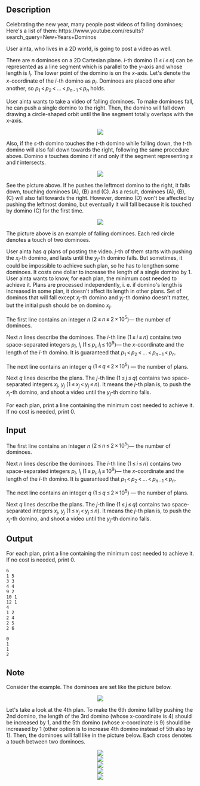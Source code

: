 ## Description

<div><p>Celebrating the new year, many people post videos of falling dominoes; Here's a list of them: <span class="tex-font-style-tt">https://www.youtube.com/results?search_query=New+Years+Dominos</span> </p><p>User ainta, who lives in a 2D world, is going to post a video as well.</p><p>There are <span class="tex-span"><i>n</i></span> dominoes on a 2D Cartesian plane. <span class="tex-span"><i>i</i></span>-th domino (<span class="tex-span">1 ≤ <i>i</i> ≤ <i>n</i></span>) can be represented as a line segment which is parallel to the <span class="tex-span"><i>y</i></span>-axis and whose length is <span class="tex-span"><i>l</i><sub class="lower-index"><i>i</i></sub></span>. The lower point of the domino is on the <span class="tex-span"><i>x</i></span>-axis. Let's denote the <span class="tex-span"><i>x</i></span>-coordinate of the <span class="tex-span"><i>i</i></span>-th domino as <span class="tex-span"><i>p</i><sub class="lower-index"><i>i</i></sub></span>. Dominoes are placed one after another, so <span class="tex-span"><i>p</i><sub class="lower-index">1</sub> &lt; <i>p</i><sub class="lower-index">2</sub> &lt; ... &lt; <i>p</i><sub class="lower-index"><i>n</i> - 1</sub> &lt; <i>p</i><sub class="lower-index"><i>n</i></sub></span> holds.</p><p>User ainta wants to take a video of falling dominoes. To make dominoes fall, he can push a single domino to the right. Then, the domino will fall down drawing a circle-shaped orbit until the line segment totally overlaps with the x-axis. </p><center> <img class="tex-graphics" src="file://Zv6sZFuX.png" style="max-width: 100.0%;max-height: 100.0%;"> </center><p>Also, if the <span class="tex-span"><i>s</i></span>-th domino touches the <span class="tex-span"><i>t</i></span>-th domino while falling down, the <span class="tex-span"><i>t</i></span>-th domino will also fall down towards the right, following the same procedure above. Domino <span class="tex-span"><i>s</i></span> touches domino <span class="tex-span"><i>t</i></span> if and only if the segment representing <span class="tex-span"><i>s</i></span> and <span class="tex-span"><i>t</i></span> intersects. </p><center> <img class="tex-graphics" src="file://WXuTg3RR.png" style="max-width: 100.0%;max-height: 100.0%;"> </center><p>See the picture above. If he pushes the leftmost domino to the right, it falls down, touching dominoes (A), (B) and (C). As a result, dominoes (A), (B), (C) will also fall towards the right. However, domino (D) won't be affected by pushing the leftmost domino, but eventually it will fall because it is touched by domino (C) for the first time.</p><center> <img class="tex-graphics" src="file://xkYwMhaR.png" style="max-width: 100.0%;max-height: 100.0%;"> </center><p>The picture above is an example of falling dominoes. Each red circle denotes a touch of two dominoes.</p><p>User ainta has <span class="tex-span"><i>q</i></span> plans of posting the video. <span class="tex-span"><i>j</i></span>-th of them starts with pushing the <span class="tex-span"><i>x</i><sub class="lower-index"><i>j</i></sub></span>-th domino, and lasts until the <span class="tex-span"><i>y</i><sub class="lower-index"><i>j</i></sub></span>-th domino falls. But sometimes, it could be impossible to achieve such plan, so he has to lengthen some dominoes. It costs one dollar to increase the length of a single domino by <span class="tex-span">1</span>. User ainta wants to know, for each plan, the minimum cost needed to achieve it. Plans are processed independently, i. e. if domino's length is increased in some plan, it doesn't affect its length in other plans. Set of dominos that will fall except <span class="tex-span"><i>x</i><sub class="lower-index"><i>j</i></sub></span>-th domino and <span class="tex-span"><i>y</i><sub class="lower-index"><i>j</i></sub></span>-th domino doesn't matter, but the initial push should be on domino <span class="tex-span"><i>x</i><sub class="lower-index"><i>j</i></sub></span>.</p></div><div class="input-specification"><p>The first line contains an integer <span class="tex-span"><i>n</i></span> (<span class="tex-span">2 ≤ <i>n</i> ≤ 2 × 10<sup class="upper-index">5</sup></span>)— the number of dominoes.</p><p>Next <span class="tex-span"><i>n</i></span> lines describe the dominoes. The <span class="tex-span"><i>i</i></span>-th line (<span class="tex-span">1 ≤ <i>i</i> ≤ <i>n</i></span>) contains two space-separated integers <span class="tex-span"><i>p</i><sub class="lower-index"><i>i</i></sub></span>, <span class="tex-span"><i>l</i><sub class="lower-index"><i>i</i></sub></span> (<span class="tex-span">1 ≤ <i>p</i><sub class="lower-index"><i>i</i></sub>, <i>l</i><sub class="lower-index"><i>i</i></sub> ≤ 10<sup class="upper-index">9</sup></span>)— the <span class="tex-span"><i>x</i></span>-coordinate and the length of the <span class="tex-span"><i>i</i></span>-th domino. It is guaranteed that <span class="tex-span"><i>p</i><sub class="lower-index">1</sub> &lt; <i>p</i><sub class="lower-index">2</sub> &lt; ... &lt; <i>p</i><sub class="lower-index"><i>n</i> - 1</sub> &lt; <i>p</i><sub class="lower-index"><i>n</i></sub></span>.</p><p>The next line contains an integer <span class="tex-span"><i>q</i></span> (<span class="tex-span">1 ≤ <i>q</i> ≤ 2 × 10<sup class="upper-index">5</sup></span>) — the number of plans.</p><p>Next <span class="tex-span"><i>q</i></span> lines describe the plans. The <span class="tex-span"><i>j</i></span>-th line (<span class="tex-span">1 ≤ <i>j</i> ≤ <i>q</i></span>) contains two space-separated integers <span class="tex-span"><i>x</i><sub class="lower-index"><i>j</i></sub></span>, <span class="tex-span"><i>y</i><sub class="lower-index"><i>j</i></sub></span> (<span class="tex-span">1 ≤ <i>x</i><sub class="lower-index"><i>j</i></sub> &lt; <i>y</i><sub class="lower-index"><i>j</i></sub> ≤ <i>n</i></span>). It means the <span class="tex-span"><i>j</i></span>-th plan is, to push the <span class="tex-span"><i>x</i><sub class="lower-index"><i>j</i></sub></span>-th domino, and shoot a video until the <span class="tex-span"><i>y</i><sub class="lower-index"><i>j</i></sub></span>-th domino falls.</p></div><div class="output-specification"><p>For each plan, print a line containing the minimum cost needed to achieve it. If no cost is needed, print 0.</p></div>

## Input

<p>The first line contains an integer <span class="tex-span"><i>n</i></span> (<span class="tex-span">2 ≤ <i>n</i> ≤ 2 × 10<sup class="upper-index">5</sup></span>)— the number of dominoes.</p><p>Next <span class="tex-span"><i>n</i></span> lines describe the dominoes. The <span class="tex-span"><i>i</i></span>-th line (<span class="tex-span">1 ≤ <i>i</i> ≤ <i>n</i></span>) contains two space-separated integers <span class="tex-span"><i>p</i><sub class="lower-index"><i>i</i></sub></span>, <span class="tex-span"><i>l</i><sub class="lower-index"><i>i</i></sub></span> (<span class="tex-span">1 ≤ <i>p</i><sub class="lower-index"><i>i</i></sub>, <i>l</i><sub class="lower-index"><i>i</i></sub> ≤ 10<sup class="upper-index">9</sup></span>)— the <span class="tex-span"><i>x</i></span>-coordinate and the length of the <span class="tex-span"><i>i</i></span>-th domino. It is guaranteed that <span class="tex-span"><i>p</i><sub class="lower-index">1</sub> &lt; <i>p</i><sub class="lower-index">2</sub> &lt; ... &lt; <i>p</i><sub class="lower-index"><i>n</i> - 1</sub> &lt; <i>p</i><sub class="lower-index"><i>n</i></sub></span>.</p><p>The next line contains an integer <span class="tex-span"><i>q</i></span> (<span class="tex-span">1 ≤ <i>q</i> ≤ 2 × 10<sup class="upper-index">5</sup></span>) — the number of plans.</p><p>Next <span class="tex-span"><i>q</i></span> lines describe the plans. The <span class="tex-span"><i>j</i></span>-th line (<span class="tex-span">1 ≤ <i>j</i> ≤ <i>q</i></span>) contains two space-separated integers <span class="tex-span"><i>x</i><sub class="lower-index"><i>j</i></sub></span>, <span class="tex-span"><i>y</i><sub class="lower-index"><i>j</i></sub></span> (<span class="tex-span">1 ≤ <i>x</i><sub class="lower-index"><i>j</i></sub> &lt; <i>y</i><sub class="lower-index"><i>j</i></sub> ≤ <i>n</i></span>). It means the <span class="tex-span"><i>j</i></span>-th plan is, to push the <span class="tex-span"><i>x</i><sub class="lower-index"><i>j</i></sub></span>-th domino, and shoot a video until the <span class="tex-span"><i>y</i><sub class="lower-index"><i>j</i></sub></span>-th domino falls.</p>

## Output

<p>For each plan, print a line containing the minimum cost needed to achieve it. If no cost is needed, print 0.</p>





```input1
6
1 5
3 3
4 4
9 2
10 1
12 1
4
1 2
2 4
2 5
2 6

```




```output1
0
1
1
2

```



## Note

<p>Consider the example. The dominoes are set like the picture below.</p><center> <img class="tex-graphics" src="file://1zOXtUJk.png" style="max-width: 100.0%;max-height: 100.0%;"> </center><p>Let's take a look at the 4th plan. To make the 6th domino fall by pushing the 2nd domino, the length of the 3rd domino (whose x-coordinate is 4) should be increased by 1, and the 5th domino (whose x-coordinate is 9) should be increased by 1 (other option is to increase 4th domino instead of 5th also by 1). Then, the dominoes will fall like in the picture below. Each cross denotes a touch between two dominoes. </p><center> <img class="tex-graphics" src="file://3u0qGPIE.png" style="max-width: 100.0%;max-height: 100.0%;"> </center><center> <img class="tex-graphics" src="file://rZAkrQJN.png" style="max-width: 100.0%;max-height: 100.0%;"> </center><center> <img class="tex-graphics" src="file://eIkd99sR.png" style="max-width: 100.0%;max-height: 100.0%;"> </center><center> <img class="tex-graphics" src="file://WBvr1FSS.png" style="max-width: 100.0%;max-height: 100.0%;"> </center><center> <img class="tex-graphics" src="file://Bva19an1.png" style="max-width: 100.0%;max-height: 100.0%;"> </center>
